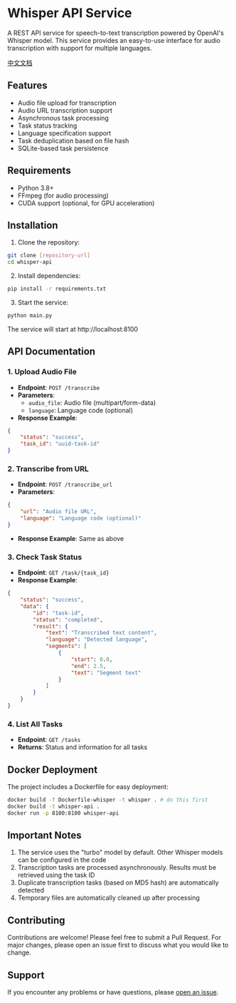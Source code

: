# Whisper API Service

A REST API service for speech-to-text transcription powered by OpenAI's Whisper model. This service provides an easy-to-use interface for audio transcription with support for multiple languages.

[中文文档](README_CN.md)

## Features

- Audio file upload for transcription
- Audio URL transcription support
- Asynchronous task processing
- Task status tracking
- Language specification support
- Task deduplication based on file hash
- SQLite-based task persistence

## Requirements

- Python 3.8+
- FFmpeg (for audio processing)
- CUDA support (optional, for GPU acceleration)

## Installation

1. Clone the repository:
```bash
git clone [repository-url]
cd whisper-api
```

2. Install dependencies:
```bash
pip install -r requirements.txt
```

3. Start the service:
```bash
python main.py
```

The service will start at http://localhost:8100

## API Documentation

### 1. Upload Audio File
- **Endpoint**: `POST /transcribe`
- **Parameters**:
  - `audio_file`: Audio file (multipart/form-data)
  - `language`: Language code (optional)
- **Response Example**:
```json
{
    "status": "success",
    "task_id": "uuid-task-id"
}
```

### 2. Transcribe from URL
- **Endpoint**: `POST /transcribe_url`
- **Parameters**:
```json
{
    "url": "Audio file URL",
    "language": "Language code (optional)"
}
```
- **Response Example**: Same as above

### 3. Check Task Status
- **Endpoint**: `GET /task/{task_id}`
- **Response Example**:
```json
{
    "status": "success",
    "data": {
        "id": "task-id",
        "status": "completed",
        "result": {
            "text": "Transcribed text content",
            "language": "Detected language",
            "segments": [
                {
                    "start": 0.0,
                    "end": 2.5,
                    "text": "Segment text"
                }
            ]
        }
    }
}
```

### 4. List All Tasks
- **Endpoint**: `GET /tasks`
- **Returns**: Status and information for all tasks

## Docker Deployment

The project includes a Dockerfile for easy deployment:

```bash
docker build -f Dockerfile-whisper -t whisper . # do this first
docker build -t whisper-api .
docker run -p 8100:8100 whisper-api
```

## Important Notes

1. The service uses the "turbo" model by default. Other Whisper models can be configured in the code
2. Transcription tasks are processed asynchronously. Results must be retrieved using the task ID
3. Duplicate transcription tasks (based on MD5 hash) are automatically detected
4. Temporary files are automatically cleaned up after processing


## Contributing

Contributions are welcome! Please feel free to submit a Pull Request. For major changes, please open an issue first to discuss what you would like to change.

## Support

If you encounter any problems or have questions, please [open an issue](issues).